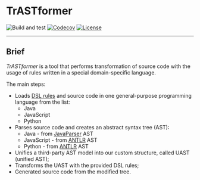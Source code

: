 # TrASTformer

![Build and test](https://github.com/unified-ast/trastformer/workflows/Build%20and%20test/badge.svg)
[![Codecov](https://codecov.io/gh/unified-ast/trastformer/branch/master/graph/badge.svg)](https://codecov.io/gh/unified-ast/unified-ast)
[![License](https://img.shields.io/badge/license-MIT-green.svg)](https://github.com/unified-ast/trastformer/blob/master/LICENSE.txt)
___

## Brief

*TrASTformer* is a tool that performs transformation of source code with the usage of rules written 
in a special domain-specific language.

The main steps:

- Loads [DSL rules](https://github.com/cqfn/astranaut#domain-specific-language) and source code in one general-purpose programming language from the list:
    - Java
    - JavaScript
    - Python
- Parses source code and creates an abstract syntax tree (AST):
    - Java - from [JavaParser](https://javaparser.org/) AST
    - JavaScript - from [ANTLR](https://github.com/antlr/grammars-v4/tree/master/javascript/javascript) AST
    - Python - from [ANTLR](https://github.com/antlr/grammars-v4/tree/master/python/python) AST
- Unifies a third-party AST model into our custom structure, called UAST (unified AST);
- Transforms the UAST with the provided DSL rules;
- Generated source code from the modified tree.